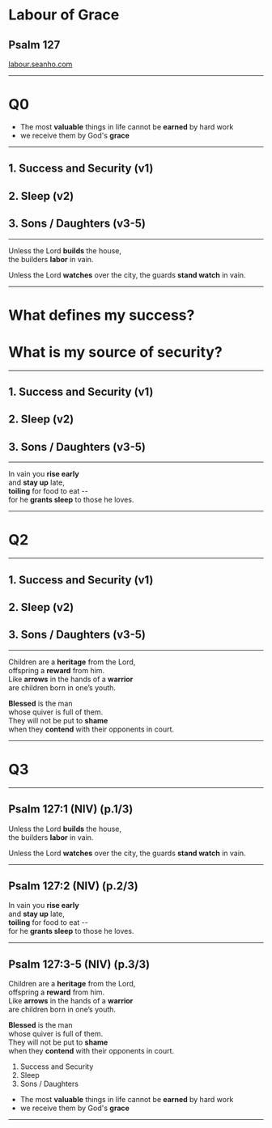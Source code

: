 <!-- .slide: data-background-image: "http://sermons.seanho.com/img/bg/unsplash-eRQPWFijcx4-mtn_lake_boat.jpg" -->
# Labour of Grace
## Psalm 127

>>>
[labour.seanho.com](http://labour.seanho.com/)

---
<!-- .slide: class="Q" data-background="white" -->
# Q0

>>>
+ The most **valuable** things in life
  cannot be **earned** by hard work
+ we receive them by God's **grace**

---
<!-- .slide: data-background-image: "http://sermons.seanho.com/img/bg/unsplash-eRQPWFijcx4-mtn_lake_boat.jpg" -->
## 1. Success and Security <span class="hl2">(v1)</span>
## 2. Sleep <span class="hl2">(v2)</span>
## 3. Sons / Daughters <span class="hl2">(v3-5)</span>

---
Unless the Lord **builds** the house, <br/>
the builders **labor** in vain.

Unless the Lord **watches** over the city,
the guards **stand watch** in vain.

---
<!-- .slide: class="Q" data-background="white" -->
# What defines my **success**?
# What is my source of **security**?

---
<!-- .slide: data-background-image: "http://sermons.seanho.com/img/bg/unsplash-eRQPWFijcx4-mtn_lake_boat.jpg" -->
## 1. Success and Security <span class="hl2">(v1)</span>
## 2. Sleep <span class="hl2">(v2)</span>
## 3. Sons / Daughters <span class="hl2">(v3-5)</span>

---
In vain you **rise early** <br/>
and **stay up** late, <br/>
**toiling** for food to eat -- <br/>
for he **grants sleep** to those he loves.

---
<!-- .slide: class="Q" data-background="white" -->
# Q2

---
<!-- .slide: data-background-image: "http://sermons.seanho.com/img/bg/unsplash-eRQPWFijcx4-mtn_lake_boat.jpg" -->
## 1. Success and Security <span class="hl2">(v1)</span>
## 2. Sleep <span class="hl2">(v2)</span>
## 3. Sons / Daughters <span class="hl2">(v3-5)</span>

---
Children are a **heritage** from the Lord, <br/>
offspring a **reward** from him. <br/>
Like **arrows** in the hands of a **warrior** <br/>
are children born in one’s youth.

**Blessed** is the man <br/>
whose quiver is full of them. <br/>
They will not be put to **shame** <br/>
when they **contend** with their opponents in court.

---
<!-- .slide: class="Q" data-background="white" -->
# Q3

---
<!-- .slide: data-background-image: "http://sermons.seanho.com/img/bg/unsplash-eRQPWFijcx4-mtn_lake_boat.jpg" -->
## Psalm 127:1 (NIV) (p.1/3)
Unless the Lord **builds** the house, <br/>
the builders **labor** in vain.

Unless the Lord **watches** over the city,
the guards **stand watch** in vain.

---
<!-- .slide: data-background-image: "http://sermons.seanho.com/img/bg/unsplash-eRQPWFijcx4-mtn_lake_boat.jpg" -->
## Psalm 127:2 (NIV) (p.2/3)
In vain you **rise early** <br/>
and **stay up** late, <br/>
**toiling** for food to eat -- <br/>
for he **grants sleep** to those he loves.

---
<!-- .slide: data-background-image: "http://sermons.seanho.com/img/bg/unsplash-eRQPWFijcx4-mtn_lake_boat.jpg" -->
## Psalm 127:3-5 (NIV) (p.3/3)
Children are a **heritage** from the Lord, <br/>
offspring a **reward** from him. <br/>
Like **arrows** in the hands of a **warrior** <br/>
are children born in one’s youth.

**Blessed** is the man <br/>
whose quiver is full of them. <br/>
They will not be put to **shame** <br/>
when they **contend** with their opponents in court.

>>>
1. Success and Security
2. Sleep
3. Sons / Daughters
+ The most **valuable** things in life
  cannot be **earned** by hard work
+ we receive them by God's **grace**

---
<!-- .slide: data-background-image: "http://sermons.seanho.com/img/bg/unsplash-eRQPWFijcx4-mtn_lake_boat.jpg" class="empty" -->

